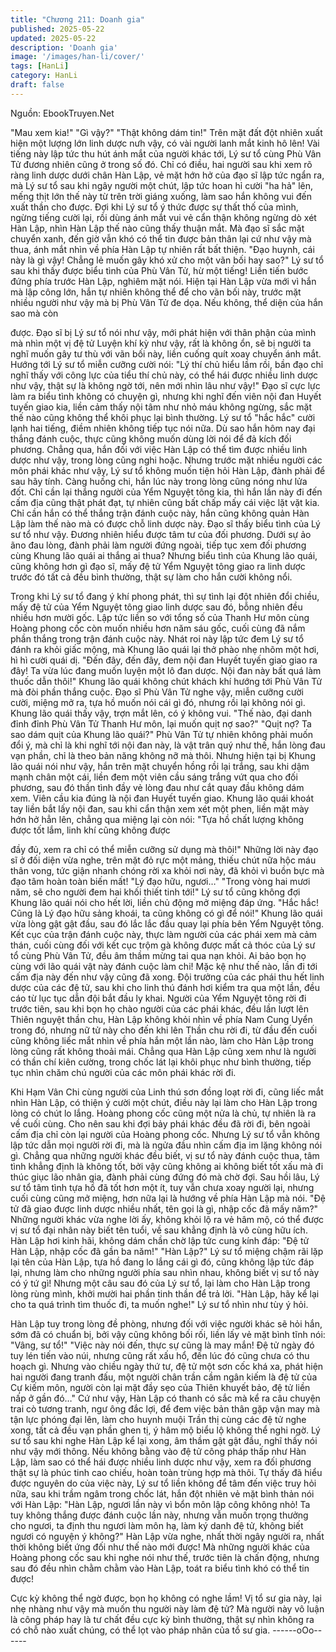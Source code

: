 ```yaml
---
title: "Chương 211: Doanh gia"
published: 2025-05-22
updated: 2025-05-22
description: 'Doanh gia'
image: '/images/han-li/cover/'
tags: [HanLi]
category: HanLi
draft: false
---
```


Nguồn: EbookTruyen.Net

"Mau xem kia!"
"Gì vậy?"
"Thật không dám tin!"
Trên mặt đất đột nhiên xuất hiện một lượng lớn linh dược nưh
vậy, có vài người lanh mắt kinh hô lên!
Vài tiếng này lập tức thu hút ánh mắt của người khác tới, Lý sư tổ
cùng Phù Vân Tử đương nhiên cũng ở trong số đó.
Chỉ có điều, hai người sau khi xem rõ ràng linh dược dưới chân
Hàn Lập, vẻ mặt hớn hở của đạo sĩ lập tức ngẩn ra, mà Lý sư tổ
sau khi ngây người một chút, lập tức hoan hỉ cười "ha hả" lên,
mếng thịt lớn thế này từ trên trời giáng xuống, làm sao hắn không
vui đến xuất thần cho được.
Đợi khi Lý sư tổ ý thức được sự thất thố của mình, ngừng tiếng
cười lại, rồi dùng ánh mắt vui vẻ cẩn thận không ngừng dò xét
Hàn Lập, nhìn Hàn Lập thế nào cũng thấy thuận mắt. Mà đạo sĩ
sắc mặt chuyển xanh, đến giờ vẫn khó có thể tin được bản thân
lại cứ như vậy mà thua, ánh mắt nhìn về phía Hàn Lập tự nhiên
rất bất thiện.
"Đạo huynh, cái này là gì vậy! Chẳng lẻ muốn gây khó xử cho một
vãn bối hay sao?" Lý sư tổ sau khi thấy được biểu tình của Phù
Vân Tử, hừ một tiếng! Liền tiến bước đứng phía trước Hàn Lập,
nghiêm mặt nói.
Hiện tại Hàn Lập vừa mới vì hắn mà lập công lớn, hắn tự nhiên
không thể để cho vãn bối này, trước mặt nhiều người như vậy mà
bị Phù Vân Tử đe dọa. Nếu không, thể diện của hắn sao mà còn

được.
Đạo sĩ bị Lý sư tổ nói như vậy, mới phát hiện với thân phận của
mình mà nhìn một vị đệ tử Luyện khí kỳ như vậy, rất là không ổn,
sẽ bị người ta nghĩ muốn gây tư thù với vãn bối này, liền cuống
quít xoay chuyển ánh mắt. Hướng tới Lý sư tổ miễn cưỡng cười
nói:
"Lý thí chủ hiểu lầm rồi, bần đạo chỉ nghĩ thấy với công lực của
tiểu thí chủ này, có thể hái được nhiều linh dược như vậy, thật sự
là không ngờ tới, nên mới nhìn lâu như vậy!"
Đạo sĩ cực lực làm ra biểu tình không có chuyện gì, nhưng khi
nghĩ đến viên nội đan Huyết tuyến giao kia, liền cảm thấy nội tâm
như nhỏ máu không ngừng, sắc mặt thế nào cũng không thể khôi
phục lại bình thường.
Lý sư tổ "hắc hắc" cười lạnh hai tiếng, điềm nhiên không tiếp tục
nói nữa. Dù sao hắn hôm nay đại thắng đánh cuộc, thực cũng
không muốn dùng lời nói để đả kích đối phương.
Chẳng qua, hắn đối với việc Hàn Lập có thể tìm được nhiều linh
dược như vậy, trong lòng cũng nghi hoặc. Nhưng trước mặt nhiều
người các môn phái khác như vậy, Lý sư tổ không muốn tiện hỏi
Hàn Lập, đành phải để sau hãy tính. Càng huống chi, hắn lúc này
trong lòng cũng nóng như lửa đốt. Chỉ cần lại thắng người của
Yểm Nguyệt tông kia, thì hắn lần này đi đến cấm địa cũng thật
phát đạt, tự nhiên cũng bất chấp mấy cái việc lặt vặt kia. Chỉ cần
hắn có thể thắng trận đánh cuộc này, hắn cũng không quản Hàn
Lập làm thế nào mà có được chỗ linh dược này.
Đạo sĩ thấy biểu tình của Lý sư tổ như vậy. Đương nhiên hiểu
được tâm tư của đối phương. Dưới sự ảo ãno đau lòng, đành
phải làm người đứng ngoài, tiếp tục xem đối phương cùng Khung
lão quái ai thắng ai thua?
Nhưng biểu tình của Khung lão quái, cũng không hơn gì đạo sĩ,
mấy đệ tử Yểm Nguyệt tông giao ra linh dược trước đó tất cả đều
bình thường, thật sự làm cho hắn cười không nổi.

Trong khi Lý sư tổ đang ý khí phong phát, thì sự tình lại đột nhiên
đổi chiều, mấy đệ tử của Yểm Nguyệt tông giao linh dược sau đó,
bỗng nhiên đều nhiều hơn mười gốc. Lập tức liền so với tổng số
của Thanh Hư môn cùng Hoàng phong cốc còn muốn nhiều hơn
năm sáu gốc, cuối cùng đã nắm phần thắng trong trận đánh cuộc
này.
Nhát roi này lập tức đem Lý sư tổ đánh ra khỏi giấc mộng, mà
Khung lão quái lại thở phào nhẹ nhõm một hơi, hì hì cười quái dị.
"Đến đây, đến đây, đem nội đan Huyết tuyến giao giao ra đây! Ta
vừa lúc đang muốn luyện một lô đan dược. Nội đan này bất quá
làm thuốc dẫn thôi!" Khung lão quái không chút khách khí hướng
tới Phù Vân Tử mà đòi phần thắng cuộc.
Đạo sĩ Phù Vân Tử nghe vậy, miễn cưỡng cười cười, miệng mở
ra, tựa hồ muốn nói cái gì đó, nhưng rồi lại không nói gì.
Khung lão quái thấy vậy, trợn mắt lên, có ý không vui.
"Thế nào, đại danh đỉnh đỉnh Phù Vân Tử Thanh Hư môn, lại
muốn quịt nợ sao?"
"Quịt nợ? Ta sao dám quịt của Khung lão quái?"
Phù Vân Tử tự nhiên không phải muốn đổi ý, mà chỉ là khi nghĩ
tới nội đan này, là vật trân quý như thế, hắn lòng đau vạn phần,
chỉ là theo bản năng không nỡ mà thôi.
Nhưng hiện tại bị Khung lão quái nói như vậy, hắn trên mặt
chuyển hồng rồi lại trắng, sau khi dậm mạnh chân một cái, liền
đem một viên cầu sáng trắng vứt qua cho đối phương, sau đó
thần tình đầy vẻ lòng đau như cắt quay đầu không dám xem. Viên
cầu kia đúng là nội đan Huyết tuyến giao.
Khung lão quái khoát tay liền bắt lấy nội đan, sau khi cẩn thận
xem xét một phen, liền mặt mày hớn hở hẳn lên, chẳng qua
miệng lại còn nói:
"Tựa hồ chất lượng không được tốt lắm, linh khí cũng không được

đầy đủ, xem ra chỉ có thể miễn cưỡng sử dụng mà thôi!"
Những lời này đạo sĩ ở đối diện vừa nghe, trên mặt đỏ rực một
mảng, thiếu chút nữa hộc máu thân vong, tức giận nhanh chóng
rời xa khỏi nơi này, đã khỏi vì buồn bực mà đạo tâm hoàn toàn
biến mất!
"Lý đạo hữu, ngươi…"
"Trong vòng hai mươi năm, sẽ cho người đem hai khối thiết tinh
tới!" Lý sư tổ cũng không đợi Khung lão quái nói cho hết lời, liền
chủ động mở miệng đáp ứng.
"Hắc hắc! Cũng là Lý đạo hữu sảng khoái, ta cũng không có gì để
nói!" Khung lão quái vừa lòng gật gật đầu, sau đó lắc lắc đầu
quay lại phía bên Yểm Nguyệt tông.
Kết cục của trận đánh cuộc này, thực làm người của các phái xem
mà cảm thán, cuối cùng đối với kết cục trộm gà không được mất
cả thóc của Lý sư tổ cùng Phù Vân Tử, đều âm thầm mừng tai
qua nạn khỏi. Ai bảo bọn họ cùng với lão quái vật này đánh cuộc
làm chi!
Mặc kệ như thế nào, lần đi tới cấm địa này đến như vậy cũng đã
xong.
Đội trưởng của các phái thu hết linh dược của các đệ tử, sau khi
cho linh thú đánh hơi kiểm tra qua một lần, đều cáo từ lục tục dẫn
đội bắt đầu ly khai.
Người của Yểm Nguyệt tông rời đi trước tiên, sau khi bọn họ chào
người của các phái khác, đều lần lượt lên Thiên nguyệt thần chu,
Hàn Lập không khỏi nhìn về phía Nam Cung Uyển trong đó,
nhưng nữ tử này cho đến khi lên Thần chu rời đi, từ đầu đến cuối
cũng không liếc mắt nhìn về phía hắn một lần nào, làm cho Hàn
Lập trong lòng cũng rất không thoải mái.
Chẳng qua Hàn Lập cũng xem như là người có thần chí kiên
cường, trong chốc lát lại khôi phục như bình thường, tiếp tục nhìn
chăm chú người của các môn phái khác rời đi.

Khi Hạm Vân Chi cùng người của Linh thú sơn đồng loạt rời đi,
cũng liếc mắt nhìn Hàn Lập, có thiện ý cười một chút, điều này lại
làm cho Hàn Lập trong lòng có chút lo lắng.
Hoàng phong cốc cũng một nửa là chủ, tự nhiên là ra về cuối
cùng. Cho nên sau khi đợi bảy phái khác đều đã rời đi, bên ngoài
cấm địa chỉ còn lại người của Hoàng phong cốc.
Nhưng Lý sư tổ vẫn không lập tức dẫn mọi người rời đi, mà là
ngửa đầu nhìn cấm địa im lặng không nói gì. Chẳng qua những
người khác đều biết, vị sư tổ này đánh cuộc thua, tâm tình khẳng
định là không tốt, bởi vậy cũng không ai không biết tốt xấu mà đi
thúc giục lão nhân gia, đành phải cùng đứng đó mà chờ đợi.
Sau hồi lâu, Lý sư tổ tâm tình tựa hồ đã tốt hơn một ít, tuy vẫn
chưa xoay người lại, nhưng cuối cùng cũng mở miệng, hơn nữa
lại là hướng về phía Hàn Lập mà nói.
"Đệ tử đã giao được linh dược nhiều nhất, tên gọi là gì, nhập cốc
đã mấy năm?"
Những người khác vừa nghe lời ấy, không khỏi lộ ra vẻ hâm mộ,
có thể được vị sư tổ đại nhân này biết tên tuổi, về sau khẳng định
là vô cùng hữu ích. Hàn Lập hơi kinh hãi, không dám chần chờ
lập tức cung kính đáp:
"Đệ tử Hàn Lập, nhập cốc đã gần ba năm!"
"Hàn Lập?"
Lý sư tổ miệng chậm rãi lặp lại tên của Hàn Lập, tựa hồ đang lo
lắng cái gì đó, cũng không lập tức đáp lại, nhưng làm cho những
người phía sau nhìn nhau, không biết vị sư tổ này có ý tứ gì!
Nhưng một câu sau đó của Lý sư tổ, lại làm cho Hàn Lập trong
lòng rùng mình, khởi mười hai phần tinh thần để trả lời.
"Hàn Lập, hãy kể lại cho ta quá trình tìm thuốc đi, ta muốn nghe!"
Lý sư tổ nhìn như tùy ý hỏi.

Hàn Lập tuy trong lòng đề phòng, nhưng đối với việc người khác
sẽ hỏi hắn, sớm đã có chuẩn bị, bởi vậy cũng không bối rối, liền
lấy vẻ mặt bình tĩnh nói:
"Vâng, sư tổ!"
"Việc này nói đến, thực sự cũng là may mắn! Đệ tử ngày đó tuy
lén tiến vào núi, nhưng cũng rất xấu hổ, đến lúc đó cũng chưa có
thu hoạch gì. Nhưng vào chiều ngày thứ tư, đệ tử một sơn cốc
khá xa, phát hiện hai người đang tranh đấu, một người chân trần
cầm ngân kiếm là đệ tử của Cự kiếm môn, người còn lại mặt đầy
sẹo của Thiên khuyết bảo, đệ tử liền nấp ở gần đó…"
Cứ như vậy, Hàn Lập có thanh có sắc mà kể ra câu chuyện trai
cò tương tranh, ngư ông đắc lợi, để đem việc bản thân gặp vận
may mà tận lực phóng đại lên, làm cho huynh muội Trần thị cùng
các đệ tử nghe xong, tất cả đều vạn phần ghen tị, ý hâm mộ biểu
lộ không thể nghi ngờ.
Lý sư tổ sau khi nghe Hàn Lập kể lại xong, âm thầm gật gật đầu,
nghĩ thấy nói như vậy mới thông. Nếu không bằng vào đệ tử công
pháp thấp như Hàn Lập, làm sao có thể hái được nhiều linh dược
như vậy, xem ra đối phương thật sự là phúc tinh cao chiếu, hoàn
toàn trùng hợp mà thôi.
Tự thấy đã hiểu được nguyên do của việc này, Lý sư tổ liền không
để tâm đến việc truy hỏi nữa, sau khi trầm ngâm trong chốc lát,
hắn đột nhiên vẻ mặt bình thản nói với Hàn Lập:
"Hàn Lập, ngươi lần này vì bổn môn lập công không nhỏ! Ta tuy
không thắng được đánh cuộc lần này, nhưng vẫn muốn trọng
thưởng cho ngươi, ta định thu ngươi làm môn hạ, làm ký danh đệ
tử, không biết ngươi có nguyện ý không?"
Hàn Lập vừa nghe, nhất thời ngây người ra, nhất thời không biết
ứng đối như thế nào mới được!
Mà những người khác của Hoàng phong cốc sau khi nghe nói
như thế, trước tiên là chấn động, nhưng sau đó đều nhìn chằm
chằm vào Hàn Lập, toát ra biểu tình khó có thể tin được!

Cực kỳ không thể ngờ được, bọn họ không có nghe lầm! Vị tổ sư
gia này, lại nhẹ nhàng như vậy mà muốn thu người này làm đệ
tử? Mà người này vô luận là công pháp hay là tư chất đều cực kỳ
bình thường, thật sự nhìn không ra có chỗ nào xuất chúng, có thể
lọt vào pháp nhãn của tổ sư gia.
------oOo------
